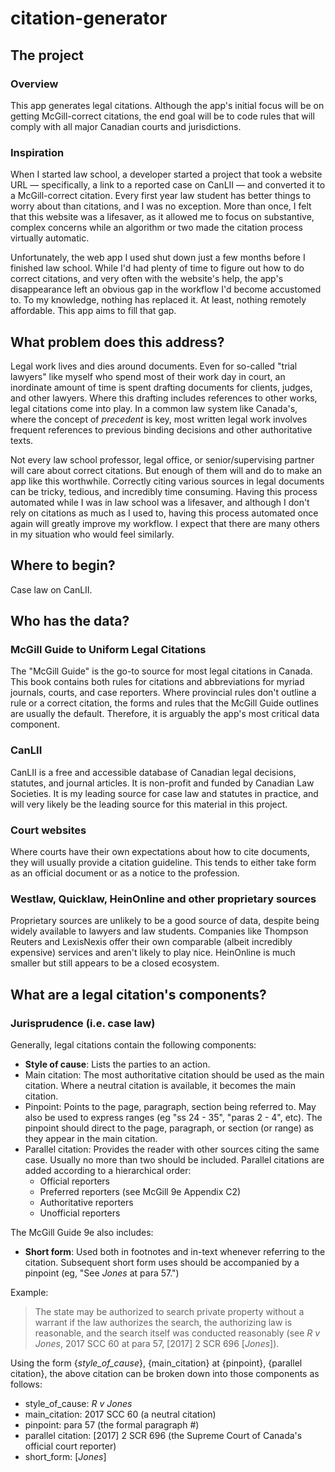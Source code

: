 # citation-generator

## The project

### Overview

This app generates legal citations. Although the app's initial focus will be on getting McGill-correct citations, the end goal will be to code rules that will comply with all major Canadian courts and jurisdictions.

### Inspiration

When I started law school, a developer started a project that took a website URL — specifically, a link to a reported case on CanLII — and converted it to a McGill-correct citation. Every first year law student has better things to worry about than citations, and I was no exception. More than once, I felt that this website was a lifesaver, as it allowed me to focus on substantive, complex concerns while an algorithm or two made the citation process virtually automatic.

Unfortunately, the web app I used shut down just a few months before I finished law school. While I'd had plenty of time to figure out how to do correct citations, and very often with the website's help, the app's disappearance left an obvious gap in the workflow I'd become accustomed to. To my knowledge, nothing has replaced it. At least, nothing remotely affordable. This app aims to fill that gap.

## What problem does this address?

Legal work lives and dies around documents. Even for so-called "trial lawyers" like myself who spend most of their work day in court, an inordinate amount of time is spent drafting documents for clients, judges, and other lawyers. Where this drafting includes references to other works, legal citations come into play. In a common law system like Canada's, where the concept of *precedent* is key, most written legal work involves frequent references to previous binding decisions and other authoritative texts. 

Not every law school professor, legal office, or senior/supervising partner will care about correct citations. But enough of them will and do to make an app like this worthwhile. Correctly citing various sources in legal documents can be tricky, tedious, and incredibly time consuming. Having this process automated while I was in law school was a lifesaver, and although I don't rely on citations as much as I used to, having this process automated once again will greatly improve my workflow. I expect that there are many others in my situation who would feel similarly.

## Where to begin?

Case law on CanLII.

## Who has the data?

### McGill Guide to Uniform Legal Citations

The "McGill Guide" is the go-to source for most legal citations in Canada. This book contains both rules for citations and abbreviations for myriad journals, courts, and case reporters. Where provincial rules don't outline a rule or a correct citation, the forms and rules that the McGill Guide outlines are usually the default. Therefore, it is arguably the app's most critical data component.

### CanLII

CanLII is a free and accessible database of Canadian legal decisions, statutes, and journal articles. It is non-profit and funded by Canadian Law Societies. It is my leading source for case law and statutes in practice, and will very likely be the leading source for this material in this project.

### Court websites

Where courts have their own expectations about how to cite documents, they will usually provide a citation guideline. This tends to either take form as an official document or as a notice to the profession.

### Westlaw, Quicklaw, HeinOnline and other proprietary sources

Proprietary sources are unlikely to be a good source of data, despite being widely available to lawyers and law students. Companies like Thompson Reuters and LexisNexis offer their own comparable (albeit incredibly expensive) services and aren't likely to play nice. HeinOnline is much smaller but still appears to be a closed ecosystem.

## What are a legal citation's components?

### Jurisprudence (i.e. case law)

Generally, legal citations contain the following components:

* **Style of cause**: Lists the parties to an action.
* Main citation: The most authoritative citation should be used as the main citation. Where a neutral citation is available, it becomes the main citation.
* Pinpoint: Points to the page, paragraph, section being referred to. May also be used to express ranges (eg "ss 24 - 35", "paras 2 - 4", etc). The pinpoint should direct to the page, paragraph, or section (or range) as they appear in the main citation.
* Parallel citation: Provides the reader with other sources citing the same case. Usually no more than two should be included. Parallel citations are added according to a hierarchical order:
  * Official reporters
  * Preferred reporters (see McGill 9e Appendix C2)
  * Authoritative reporters
  * Unofficial reporters

The McGill Guide 9e also includes:

* **Short form**: Used both in footnotes and in-text whenever referring to the citation. Subsequent short form uses should be accompanied by a pinpoint (eg, "See *Jones* at para 57.")

Example:

> The state may be authorized to search private property without a warrant if the law authorizes the search, the authorizing law is reasonable, and the search itself was conducted reasonably (see *R v Jones*, 2017 SCC 60 at para 57, [2017] 2 SCR 696 [*Jones*]).

Using the form {*style_of_cause*}, {main_citation} at {pinpoint}, {parallel citation}, the above citation can be broken down into those components as follows:

* style_of_cause: *R v Jones*
* main_citation: 2017 SCC 60 (a neutral citation)
* pinpoint: para 57 (the formal paragraph #)
* parallel citation: [2017] 2 SCR 696 (the Supreme Court of Canada's official court reporter)
* short_form: [*Jones*]
